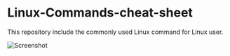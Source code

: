 # Linux-Commands-cheat-sheet
This repository include the commonly used Linux command for Linux user.

![Screenshot](screenshot.png)
